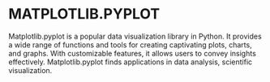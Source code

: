# MATPLOTLIB.PYPLOT
 Matplotlib.pyplot is a popular data visualization library in Python. It provides a wide range of functions and tools for creating captivating plots, charts, and graphs. With customizable features, it allows users to convey insights effectively. Matplotlib.pyplot finds applications in data analysis, scientific visualization.
